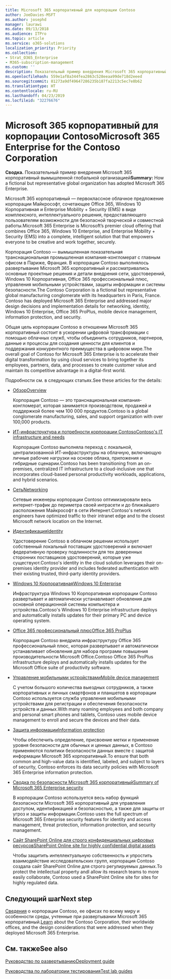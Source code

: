 ```yaml
---
title: Microsoft 365 корпоративный для корпорации Contoso
author: JoeDavies-MSFT
ms.author: josephd
manager: laurawi
ms.date: 09/13/2018
ms.audience: ITPro
ms.topic: article
ms.service: o365-solutions
localization_priority: Priority
ms.collection:
- Strat_O365_Enterprise
- M365-subscription-management
ms.custom: ''
description: Показательный пример внедрения Microsoft 365 корпоративный вымышленной глобальной организацией
ms.openlocfilehash: 559e1af8a344fea2863c528eeaa99de718d2eeed
ms.sourcegitcommit: 81273a9df49647286235b187fa2213c5ec7e8b62
ms.translationtype: HT
ms.contentlocale: ru-RU
ms.lasthandoff: 04/23/2019
ms.locfileid: "32276676"
---
```

# <a name="microsoft-365-enterprise-for-the-contoso-corporation"></a><span data-ttu-id="71ef1-103">Microsoft 365 корпоративный для корпорации Contoso</span><span class="sxs-lookup"><span data-stu-id="71ef1-103">Microsoft 365 Enterprise for the Contoso Corporation</span></span>

<span data-ttu-id="71ef1-104">**Сводка.** Показательный пример внедрения Microsoft 365 корпоративный вымышленной глобальной организацией</span><span class="sxs-lookup"><span data-stu-id="71ef1-104">**Summary:** How a fictional but representative global organization has adopted Microsoft 365 Enterprise.</span></span>

<span data-ttu-id="71ef1-105">Microsoft 365 корпоративный — первоклассное облачное предложение корпорации Майкрософт, сочетающее Office 365, Windows 10 Корпоративная и Enterprise Mobility + Security (EMS) в виде комплексного, интеллектуального решения, предоставляющего пользователям возможности для безопасной творческой и совместной работы.</span><span class="sxs-lookup"><span data-stu-id="71ef1-105">Microsoft 365 Enterprise is Microsoft’s premier cloud offering that combines Office 365, Windows 10 Enterprise, and Enterprise Mobility + Security (EMS) into a complete, intelligent solution that that empowers everyone to be creative and work together, securely.</span></span> 

<span data-ttu-id="71ef1-p101">Корпорация Contoso — вымышленная показательная транснациональная промышленная компания-конгломерат с главным офисом в Париже, Франция. В корпорации Contoso выполнялось развертывание Microsoft 365 корпоративный и рассматривались основные проектные решения и детали внедрения сети, удостоверений, Windows 10 Корпоративная, Office 365 профессиональный плюс, управления мобильными устройствами, защиты информации и системы безопасности.</span><span class="sxs-lookup"><span data-stu-id="71ef1-p101">The Contoso Corporation is a fictional but representative global manufacturing conglomerate with its headquarters in Paris, France. Contoso has deployed Microsoft 365 Enterprise and addressed major design decisions and implementation details for networking, identity, Windows 10 Enterprise, Office 365 ProPlus, mobile device management, information protection, and security.</span></span> 

<span data-ttu-id="71ef1-108">Общая цель корпорации Contoso в отношении Microsoft 365 корпоративный состоит в ускорении цифровой трансформации с помощью облачных служб, чтобы объединить сотрудников, партнеров, данные и процессы для создания ценности для клиентов и поддержания конкурентного преимущества в цифровом мире.</span><span class="sxs-lookup"><span data-stu-id="71ef1-108">The overall goal of Contoso for Microsoft 365 Enterprise is to accelerate their digital transformation by using cloud services to bring together its employees, partners, data, and processes to create customer value and maintain its competitive advantage in a digital-first world.</span></span>

<span data-ttu-id="71ef1-109">Подробности см. в следующих статьях.</span><span class="sxs-lookup"><span data-stu-id="71ef1-109">See these articles for the details:</span></span>

- [<span data-ttu-id="71ef1-110">Обзор</span><span class="sxs-lookup"><span data-stu-id="71ef1-110">Overview</span></span>](contoso-overview.md)

  <span data-ttu-id="71ef1-111">Корпорация Contoso — это транснациональная компания-конгломерат, которая занимается производством, продажей и поддержкой более чем 100 000 продуктов.</span><span class="sxs-lookup"><span data-stu-id="71ef1-111">Contoso is a global conglomerate manufacturing, sales, and support organization with over 100,000 products.</span></span>

- [<span data-ttu-id="71ef1-112">ИТ-инфраструктура и потребности корпорации Contoso</span><span class="sxs-lookup"><span data-stu-id="71ef1-112">Contoso's IT infrastructure and needs</span></span>](contoso-infra-needs.md)

  <span data-ttu-id="71ef1-113">Корпорация Contoso выполняла переход с локальной, централизованной ИТ-инфраструктуры на облачную, включающую личные рабочие нагрузки на основе облака, приложения и гибридные сценарии.</span><span class="sxs-lookup"><span data-stu-id="71ef1-113">Contoso has been transitioning from an on-premises, centralized IT infrastructure to a cloud-inclusive one that incorporates cloud-based personal productivity workloads, applications, and hybrid scenarios.</span></span>

- [<span data-ttu-id="71ef1-114">Сеть</span><span class="sxs-lookup"><span data-stu-id="71ef1-114">Networking</span></span>](contoso-networking.md)

  <span data-ttu-id="71ef1-115">Сетевые инженеры корпорации Contoso оптимизировали весь интернет-трафик до периметра своей интрасети и до ближайшего расположения Майкрософт в сети Интернет.</span><span class="sxs-lookup"><span data-stu-id="71ef1-115">Contoso's network engineers have optimized traffic to their intranet edge and to the closest Microsoft network location on the Internet.</span></span>

- [<span data-ttu-id="71ef1-116">Идентификация</span><span class="sxs-lookup"><span data-stu-id="71ef1-116">Identity</span></span>](contoso-identity.md)

  <span data-ttu-id="71ef1-117">Удостоверение Contoso в облачном решении использует собственный локальный поставщик удостоверений и включает федеративную проверку подлинности для тех доверенных сторонних поставщиков удостоверений, которые уже существуют.</span><span class="sxs-lookup"><span data-stu-id="71ef1-117">Contoso's identity in the cloud solution leverages their on-premises identity provider and includes federated authentication with their existing trusted, third-party identity providers.</span></span>

- [<span data-ttu-id="71ef1-118">Windows 10 Корпоративная</span><span class="sxs-lookup"><span data-stu-id="71ef1-118">Windows 10 Enterprise</span></span>](contoso-win10.md)

  <span data-ttu-id="71ef1-119">Инфраструктура Windows 10 Корпоративная корпорации Contoso развертывает и автоматически устанавливает обновления для основной операционной системы компьютера и устройства.</span><span class="sxs-lookup"><span data-stu-id="71ef1-119">Contoso's Windows 10 Enterprise infrastructure deploys and automatically installs updates for their primary PC and device operating system.</span></span>

- [<span data-ttu-id="71ef1-120">Office 365 профессиональный плюс</span><span class="sxs-lookup"><span data-stu-id="71ef1-120">Office 365 ProPlus</span></span>](contoso-o365pp.md)

  <span data-ttu-id="71ef1-121">Корпорация Contoso внедрила инфраструктуру Office 365 профессиональный плюс, которая развертывает и автоматически устанавливает обновления для набора программ повышения производительности Microsoft Office.</span><span class="sxs-lookup"><span data-stu-id="71ef1-121">Contoso Office 365 ProPlus infrastructure deploys and automatically installs updates for the Microsoft Office suite of productivity software.</span></span>

- [<span data-ttu-id="71ef1-122">Управление мобильными устройствами</span><span class="sxs-lookup"><span data-stu-id="71ef1-122">Mobile device management</span></span>](contoso-mdm.md)

  <span data-ttu-id="71ef1-123">С учетом большого количества выездных сотрудников, а также корпоративных и личных смартфонов и планшетов в корпорации Contoso используется служба управления мобильными устройствами для регистрации и обеспечения безопасности устройств и данных.</span><span class="sxs-lookup"><span data-stu-id="71ef1-123">With many roaming employees and both company and personal smart phones and tablets, Contoso uses mobile device management to enroll and secure the devices and their data.</span></span>

- [<span data-ttu-id="71ef1-124">Защита информации</span><span class="sxs-lookup"><span data-stu-id="71ef1-124">Information protection</span></span>](contoso-info-protect.md)

  <span data-ttu-id="71ef1-125">Чтобы обеспечить определение, присвоение метки и применение уровня безопасности для обычных и ценных данных, в Contoso применяются политики безопасности данных вместе с защитой информации Microsoft 365 корпоративный.</span><span class="sxs-lookup"><span data-stu-id="71ef1-125">To ensure that both common and high-value data is identified, labeled, and subject to layers of security, Contoso enforces its data security policies with Microsoft 365 Enterprise information protection.</span></span>

- [<span data-ttu-id="71ef1-126">Сводка по безопасности Microsoft 365 корпоративный</span><span class="sxs-lookup"><span data-stu-id="71ef1-126">Summary of Microsoft 365 Enterprise security</span></span>](contoso-security-summary.md)

  <span data-ttu-id="71ef1-127">В корпорации Contoso используется весь набор функций безопасности Microsoft 365 корпоративный для управления доступом, идентификацией и безопасностью, а также для защиты от угроз и защиты информации.</span><span class="sxs-lookup"><span data-stu-id="71ef1-127">Contoso uses the full spectrum of Microsoft 365 Enterprise security features for identity and access management, threat protection, information protection, and security management.</span></span>

- [<span data-ttu-id="71ef1-128">Сайт SharePoint Online для строго конфиденциальных цифровых ресурсов</span><span class="sxs-lookup"><span data-stu-id="71ef1-128">SharePoint Online site for highly confidential digital assets</span></span>](contoso-sharepoint-online-site-for-highly-confidential-assets.md)

  <span data-ttu-id="71ef1-129">Чтобы защитить интеллектуальную собственность и упростить взаимодействие исследовательских групп, корпорация Contoso создала сайт SharePoint Online для строго регулируемых данных.</span><span class="sxs-lookup"><span data-stu-id="71ef1-129">To protect the intellectual property andl allow its research teams to more easily collaborate, Contoso used a SharePoint Online site for sites for highly regulated data.</span></span>


## <a name="next-step"></a><span data-ttu-id="71ef1-130">Следующий шаг</span><span class="sxs-lookup"><span data-stu-id="71ef1-130">Next step</span></span>

<span data-ttu-id="71ef1-131">[Сведения](contoso-overview.md) о корпорации Contoso, ее офисах по всему миру и особенности среды, учтенные при развертывании Microsoft 365 корпоративный.</span><span class="sxs-lookup"><span data-stu-id="71ef1-131">[Learn](contoso-overview.md) about the Contoso Corporation, their worldwide offices, and the design considerations that were addressed when they deployed Microsoft 365 Enterprise.</span></span>


## <a name="see-also"></a><span data-ttu-id="71ef1-132">См. также</span><span class="sxs-lookup"><span data-stu-id="71ef1-132">See also</span></span>

[<span data-ttu-id="71ef1-133">Руководство по развертыванию</span><span class="sxs-lookup"><span data-stu-id="71ef1-133">Deployment guide</span></span>](deploy-microsoft-365-enterprise.md)

[<span data-ttu-id="71ef1-134">Руководства по лаборатории тестирования</span><span class="sxs-lookup"><span data-stu-id="71ef1-134">Test lab guides</span></span>](m365-enterprise-test-lab-guides.md)


